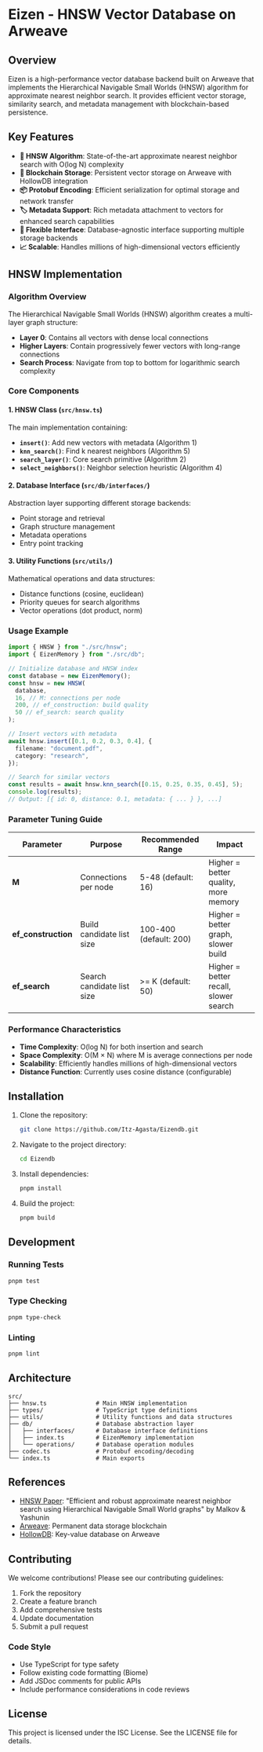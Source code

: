 # Eizen - HNSW Vector Database on Arweave

## Overview

Eizen is a high-performance vector database backend built on Arweave that implements the Hierarchical Navigable Small Worlds (HNSW) algorithm for approximate nearest neighbor search. It provides efficient vector storage, similarity search, and metadata management with blockchain-based persistence.

## Key Features

- **🚀 HNSW Algorithm**: State-of-the-art approximate nearest neighbor search with O(log N) complexity
- **🔗 Blockchain Storage**: Persistent vector storage on Arweave with HollowDB integration
- **📦 Protobuf Encoding**: Efficient serialization for optimal storage and network transfer
- **🏷️ Metadata Support**: Rich metadata attachment to vectors for enhanced search capabilities
- **🔧 Flexible Interface**: Database-agnostic interface supporting multiple storage backends
- **📈 Scalable**: Handles millions of high-dimensional vectors efficiently

## HNSW Implementation

### Algorithm Overview

The Hierarchical Navigable Small Worlds (HNSW) algorithm creates a multi-layer graph structure:

- **Layer 0**: Contains all vectors with dense local connections
- **Higher Layers**: Contain progressively fewer vectors with long-range connections
- **Search Process**: Navigate from top to bottom for logarithmic search complexity

### Core Components

#### 1. HNSW Class (`src/hnsw.ts`)

The main implementation containing:

- **`insert()`**: Add new vectors with metadata (Algorithm 1)
- **`knn_search()`**: Find k nearest neighbors (Algorithm 5)
- **`search_layer()`**: Core search primitive (Algorithm 2)
- **`select_neighbors()`**: Neighbor selection heuristic (Algorithm 4)

#### 2. Database Interface (`src/db/interfaces/`)

Abstraction layer supporting different storage backends:

- Point storage and retrieval
- Graph structure management
- Metadata operations
- Entry point tracking

#### 3. Utility Functions (`src/utils/`)

Mathematical operations and data structures:

- Distance functions (cosine, euclidean)
- Priority queues for search algorithms
- Vector operations (dot product, norm)

### Usage Example

```typescript
import { HNSW } from "./src/hnsw";
import { EizenMemory } from "./src/db";

// Initialize database and HNSW index
const database = new EizenMemory();
const hnsw = new HNSW(
  database,
  16, // M: connections per node
  200, // ef_construction: build quality
  50 // ef_search: search quality
);

// Insert vectors with metadata
await hnsw.insert([0.1, 0.2, 0.3, 0.4], {
  filename: "document.pdf",
  category: "research",
});

// Search for similar vectors
const results = await hnsw.knn_search([0.15, 0.25, 0.35, 0.45], 5);
console.log(results);
// Output: [{ id: 0, distance: 0.1, metadata: { ... } }, ...]
```

### Parameter Tuning Guide

| Parameter           | Purpose                    | Recommended Range      | Impact                                |
| ------------------- | -------------------------- | ---------------------- | ------------------------------------- |
| **M**               | Connections per node       | 5-48 (default: 16)     | Higher = better quality, more memory  |
| **ef_construction** | Build candidate list size  | 100-400 (default: 200) | Higher = better graph, slower build   |
| **ef_search**       | Search candidate list size | >= K (default: 50)     | Higher = better recall, slower search |

### Performance Characteristics

- **Time Complexity**: O(log N) for both insertion and search
- **Space Complexity**: O(M × N) where M is average connections per node
- **Scalability**: Efficiently handles millions of high-dimensional vectors
- **Distance Function**: Currently uses cosine distance (configurable)

## Installation

1. Clone the repository:

   ```bash
   git clone https://github.com/Itz-Agasta/Eizendb.git
   ```

2. Navigate to the project directory:

   ```bash
   cd Eizendb
   ```

3. Install dependencies:

   ```bash
   pnpm install
   ```

4. Build the project:
   ```bash
   pnpm build
   ```

## Development

### Running Tests

```bash
pnpm test
```

### Type Checking

```bash
pnpm type-check
```

### Linting

```bash
pnpm lint
```

## Architecture

```
src/
├── hnsw.ts              # Main HNSW implementation
├── types/               # TypeScript type definitions
├── utils/               # Utility functions and data structures
├── db/                  # Database abstraction layer
│   ├── interfaces/      # Database interface definitions
│   ├── index.ts         # EizenMemory implementation
│   └── operations/      # Database operation modules
├── codec.ts             # Protobuf encoding/decoding
└── index.ts             # Main exports
```

## References

- [HNSW Paper](https://arxiv.org/pdf/1603.09320.pdf): "Efficient and robust approximate nearest neighbor search using Hierarchical Navigable Small World graphs" by Malkov & Yashunin
- [Arweave](https://www.arweave.org/): Permanent data storage blockchain
- [HollowDB](https://github.com/firstbatchxyz/hollowdb): Key-value database on Arweave

## Contributing

We welcome contributions! Please see our contributing guidelines:

1. Fork the repository
2. Create a feature branch
3. Add comprehensive tests
4. Update documentation
5. Submit a pull request

### Code Style

- Use TypeScript for type safety
- Follow existing code formatting (Biome)
- Add JSDoc comments for public APIs
- Include performance considerations in code reviews

## License

This project is licensed under the ISC License. See the LICENSE file for details.
